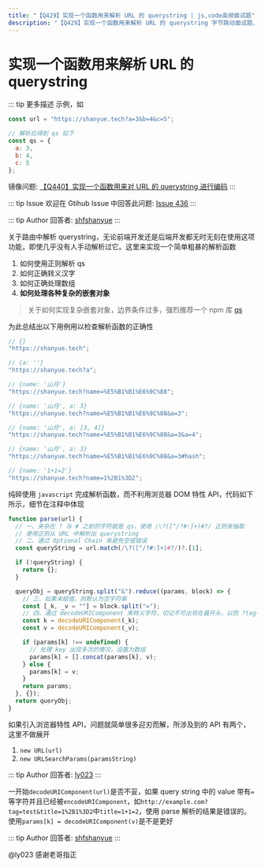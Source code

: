 ```yaml
---
title: "【Q429】实现一个函数用来解析 URL 的 querystring | js,code高频面试题"
description: "【Q429】实现一个函数用来解析 URL 的 querystring 字节跳动面试题、阿里腾讯面试题、美团小米面试题。"
---
```


# 实现一个函数用来解析 URL 的 querystring

::: tip 更多描述
示例，如

```js
const url = "https://shanyue.tech?a=3&b=4&c=5";

// 解析后得到 qs 如下
const qs = {
  a: 3,
  b: 4,
  c: 5
};
```

镜像问题: [【Q440】实现一个函数用来对 URL 的 querystring 进行编码](https://github.com/shfshanyue/Daily-Question/issues/448)
:::

::: tip Issue
欢迎在 Gtihub Issue 中回答此问题: [Issue 436](https://github.com/shfshanyue/Daily-Question/issues/436)
:::

::: tip Author
回答者: [shfshanyue](https://github.com/shfshanyue)
:::

关于路由中解析 querystring，无论前端开发还是后端开发都无时无刻在使用这项功能，即使几乎没有人手动解析过它。这里来实现一个简单粗暴的解析函数

1. 如何使用正则解析 qs
1. 如何正确转义汉字
1. 如何正确处理数组
1. **如何处理各种复杂的嵌套对象**

> 关于如何实现复杂嵌套对象，边界条件过多，强烈推荐一个 npm 库 [qs](https://github.com/ljharb/qs)

为此总结出以下用例用以检查解析函数的正确性

```js
// {}
"https://shanyue.tech";

// {a: ''}
"https://shanyue.tech?a";

// {name: '山月'}
"https://shanyue.tech?name=%E5%B1%B1%E6%9C%88";

// {name: '山月', a: 3}
"https://shanyue.tech?name=%E5%B1%B1%E6%9C%88&a=3";

// {name: '山月', a: [3, 4]}
"https://shanyue.tech?name=%E5%B1%B1%E6%9C%88&a=3&a=4";

// {name: '山月', a: 3}
"https://shanyue.tech?name=%E5%B1%B1%E6%9C%88&a=3#hash";

// {name: '1+1=2'}
"https://shanyue.tech?name=1%2B1%3D2";
```

纯碎使用 `javascript` 完成解析函数，而不利用浏览器 DOM 特性 API，代码如下所示，细节在注释中体现

```js
function parse(url) {
  // 一、夹杂在 ? 与 # 之前的字符就是 qs，使用 /\?([^/?#:]+)#?/ 正则来抽取
  // 使用正则从 URL 中解析出 querystring
  // 二、通过 Optional Chain 来避免空值错误
  const queryString = url.match(/\?([^/?#:]+)#?/)?.[1];

  if (!queryString) {
    return {};
  }

  queryObj = queryString.split("&").reduce((params, block) => {
    // 三、如果未赋值，则默认为空字符串
    const [_k, _v = ""] = block.split("=");
    // 四、通过 decodeURIComponent 来转义字符，切记不可出现在最开头，以防 ?tag=test&title=1%2B1%3D2 出错
    const k = decodeURIComponent(_k);
    const v = decodeURIComponent(_v);

    if (params[k] !== undefined) {
      // 处理 key 出现多次的情况，设置为数组
      params[k] = [].concat(params[k], v);
    } else {
      params[k] = v;
    }
    return params;
  }, {});
  return queryObj;
}
```

如果引入浏览器特性 API，问题就简单很多迎刃而解，所涉及到的 API 有两个，这里不做展开

1. `new URL(url)`
1. `new URLSearchParams(paramsString)`

::: tip Author
回答者: [ly023](https://github.com/ly023)
:::

一开始`decodeURIComponent(url)`是否不妥，如果 query string 中的 value 带有`=`等字符并且已经被`encodeURIComponent`，如`http://example.com?tag=test&title=1%2B1%3D2`中`title=1+1=2`，使用 parse 解析的结果是错误的。使用`params[k] = decodeURIComponent(v)`是不是更好

::: tip Author
回答者: [shfshanyue](https://github.com/shfshanyue)
:::

@ly023 感谢老哥指正
